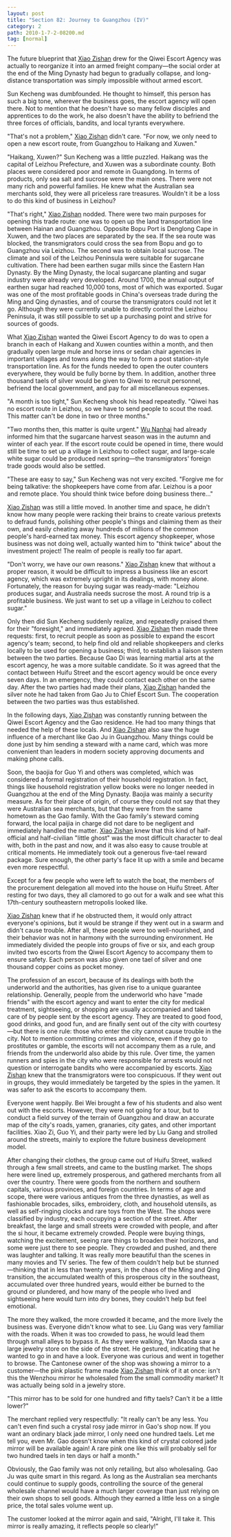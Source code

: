 ```yaml
---
layout: post
title: "Section 82: Journey to Guangzhou (IV)"
category: 2
path: 2010-1-7-2-08200.md
tag: [normal]
---
```


The future blueprint that [Xiao Zishan][y001] drew for the Qiwei Escort Agency was actually to reorganize it into an armed freight company—the social order at the end of the Ming Dynasty had begun to gradually collapse, and long-distance transportation was simply impossible without armed escort.

Sun Kecheng was dumbfounded. He thought to himself, this person has such a big tone, wherever the business goes, the escort agency will open there. Not to mention that he doesn't have so many fellow disciples and apprentices to do the work, he also doesn't have the ability to befriend the three forces of officials, bandits, and local tyrants everywhere.

"That's not a problem," [Xiao Zishan][y001] didn't care. "For now, we only need to open a new escort route, from Guangzhou to Haikang and Xuwen."

"Haikang, Xuwen?" Sun Kecheng was a little puzzled. Haikang was the capital of Leizhou Prefecture, and Xuwen was a subordinate county. Both places were considered poor and remote in Guangdong. In terms of products, only sea salt and sucrose were the main ones. There were not many rich and powerful families. He knew what the Australian sea merchants sold, they were all priceless rare treasures. Wouldn't it be a loss to do this kind of business in Leizhou?

"That's right," [Xiao Zishan][y001] nodded. There were two main purposes for opening this trade route: one was to open up the land transportation line between Hainan and Guangzhou. Opposite Bopu Port is Denglong Cape in Xuwen, and the two places are separated by the sea. If the sea route was blocked, the transmigrators could cross the sea from Bopu and go to Guangzhou via Leizhou. The second was to obtain local sucrose. The climate and soil of the Leizhou Peninsula were suitable for sugarcane cultivation. There had been earthen sugar mills since the Eastern Han Dynasty. By the Ming Dynasty, the local sugarcane planting and sugar industry were already very developed. Around 1700, the annual output of earthen sugar had reached 10,000 tons, most of which was exported. Sugar was one of the most profitable goods in China's overseas trade during the Ming and Qing dynasties, and of course the transmigrators could not let it go. Although they were currently unable to directly control the Leizhou Peninsula, it was still possible to set up a purchasing point and strive for sources of goods.

What [Xiao Zishan][y001] wanted the Qiwei Escort Agency to do was to open a branch in each of Haikang and Xuwen counties within a month, and then gradually open large mule and horse inns or sedan chair agencies in important villages and towns along the way to form a post station-style transportation line. As for the funds needed to open the outer counters everywhere, they would be fully borne by them. In addition, another three thousand taels of silver would be given to Qiwei to recruit personnel, befriend the local government, and pay for all miscellaneous expenses.

"A month is too tight," Sun Kecheng shook his head repeatedly. "Qiwei has no escort route in Leizhou, so we have to send people to scout the road. This matter can't be done in two or three months."

"Two months then, this matter is quite urgent." [Wu Nanhai][y009] had already informed him that the sugarcane harvest season was in the autumn and winter of each year. If the escort route could be opened in time, there would still be time to set up a village in Leizhou to collect sugar, and large-scale white sugar could be produced next spring—the transmigrators' foreign trade goods would also be settled.

"These are easy to say," Sun Kecheng was not very excited. "Forgive me for being talkative: the shopkeepers have come from afar. Leizhou is a poor and remote place. You should think twice before doing business there..."

[Xiao Zishan][y001] was still a little moved. In another time and space, he didn't know how many people were racking their brains to create various pretexts to defraud funds, polishing other people's things and claiming them as their own, and easily cheating away hundreds of millions of the common people's hard-earned tax money. This escort agency shopkeeper, whose business was not doing well, actually wanted him to "think twice" about the investment project! The realm of people is really too far apart.

"Don't worry, we have our own reasons." [Xiao Zishan][y001] knew that without a proper reason, it would be difficult to impress a business like an escort agency, which was extremely upright in its dealings, with money alone. Fortunately, the reason for buying sugar was ready-made: "Leizhou produces sugar, and Australia needs sucrose the most. A round trip is a profitable business. We just want to set up a village in Leizhou to collect sugar."

Only then did Sun Kecheng suddenly realize, and repeatedly praised them for their "foresight," and immediately agreed. [Xiao Zishan][y001] then made three requests: first, to recruit people as soon as possible to expand the escort agency's team; second, to help find old and reliable shopkeepers and clerks locally to be used for opening a business; third, to establish a liaison system between the two parties. Because Gao Di was learning martial arts at the escort agency, he was a more suitable candidate. So it was agreed that the contact between Huifu Street and the escort agency would be once every seven days. In an emergency, they could contact each other on the same day. After the two parties had made their plans, [Xiao Zishan][y001] handed the silver note he had taken from Gao Ju to Chief Escort Sun. The cooperation between the two parties was thus established.

In the following days, [Xiao Zishan][y001] was constantly running between the Qiwei Escort Agency and the Gao residence. He had too many things that needed the help of these locals. And [Xiao Zishan][y001] also saw the huge influence of a merchant like Gao Ju in Guangzhou. Many things could be done just by him sending a steward with a name card, which was more convenient than leaders in modern society approving documents and making phone calls.

Soon, the baojia for Guo Yi and others was completed, which was considered a formal registration of their household registration. In fact, things like household registration yellow books were no longer needed in Guangzhou at the end of the Ming Dynasty. Baojia was mainly a security measure. As for their place of origin, of course they could not say that they were Australian sea merchants, but that they were from the same hometown as the Gao family. With the Gao family's steward coming forward, the local paijia in charge did not dare to be negligent and immediately handled the matter. [Xiao Zishan][y001] knew that this kind of half-official and half-civilian "little ghost" was the most difficult character to deal with, both in the past and now, and it was also easy to cause trouble at critical moments. He immediately took out a generous five-tael reward package. Sure enough, the other party's face lit up with a smile and became even more respectful.

Except for a few people who were left to watch the boat, the members of the procurement delegation all moved into the house on Huifu Street. After resting for two days, they all clamored to go out for a walk and see what this 17th-century southeastern metropolis looked like.

[Xiao Zishan][y001] knew that if he obstructed them, it would only attract everyone's opinions, but it would be strange if they went out in a swarm and didn't cause trouble. After all, these people were too well-nourished, and their behavior was not in harmony with the surrounding environment. He immediately divided the people into groups of five or six, and each group invited two escorts from the Qiwei Escort Agency to accompany them to ensure safety. Each person was also given one tael of silver and one thousand copper coins as pocket money.

The profession of an escort, because of its dealings with both the underworld and the authorities, has given rise to a unique guarantee relationship. Generally, people from the underworld who have "made friends" with the escort agency and want to enter the city for medical treatment, sightseeing, or shopping are usually accompanied and taken care of by people sent by the escort agency. They are treated to good food, good drinks, and good fun, and are finally sent out of the city with courtesy—but there is one rule: those who enter the city cannot cause trouble in the city. Not to mention committing crimes and violence, even if they go to prostitutes or gamble, the escorts will not accompany them as a rule, and friends from the underworld also abide by this rule. Over time, the yamen runners and spies in the city who were responsible for arrests would not question or interrogate bandits who were accompanied by escorts. [Xiao Zishan][y001] knew that the transmigrators were too conspicuous. If they went out in groups, they would immediately be targeted by the spies in the yamen. It was safer to ask the escorts to accompany them.

Everyone went happily. Bei Wei brought a few of his students and also went out with the escorts. However, they were not going for a tour, but to conduct a field survey of the terrain of Guangzhou and draw an accurate map of the city's roads, yamen, granaries, city gates, and other important facilities. Xiao Zi, Guo Yi, and their party were led by Liu Gang and strolled around the streets, mainly to explore the future business development model.

After changing their clothes, the group came out of Huifu Street, walked through a few small streets, and came to the bustling market. The shops here were lined up, extremely prosperous, and gathered merchants from all over the country. There were goods from the northern and southern capitals, various provinces, and foreign countries. In terms of age and scope, there were various antiques from the three dynasties, as well as fashionable brocades, silks, embroidery, cloth, and household utensils, as well as self-ringing clocks and rare toys from the West. The shops were classified by industry, each occupying a section of the street. After breakfast, the large and small streets were crowded with people, and after the si hour, it became extremely crowded. People were buying things, watching the excitement, seeing rare things to broaden their horizons, and some were just there to see people. They crowded and pushed, and there was laughter and talking. It was really more beautiful than the scenes in many movies and TV series. The few of them couldn't help but be stunned—thinking that in less than twenty years, in the chaos of the Ming and Qing transition, the accumulated wealth of this prosperous city in the southeast, accumulated over three hundred years, would either be burned to the ground or plundered, and how many of the people who lived and sightseeing here would turn into dry bones, they couldn't help but feel emotional.

The more they walked, the more crowded it became, and the more lively the business was. Everyone didn't know what to see. Liu Gang was very familiar with the roads. When it was too crowded to pass, he would lead them through small alleys to bypass it. As they were walking, Yan Maoda saw a large jewelry store on the side of the street. He gestured, indicating that he wanted to go in and have a look. Everyone was curious and went in together to browse. The Cantonese owner of the shop was showing a mirror to a customer—the pink plastic frame made [Xiao Zishan][y001] think of it at once: isn't this the Wenzhou mirror he wholesaled from the small commodity market? It was actually being sold in a jewelry store.

"This mirror has to be sold for one hundred and fifty taels? Can't it be a little lower?"

The merchant replied very respectfully: "It really can't be any less. You can't even find such a crystal rosy jade mirror in Gao's shop now. If you want an ordinary black jade mirror, I only need one hundred taels. Let me tell you, even Mr. Gao doesn't know when this kind of crystal colored jade mirror will be available again! A rare pink one like this will probably sell for two hundred taels in ten days or half a month."

Obviously, the Gao family was not only retailing, but also wholesaling. Gao Ju was quite smart in this regard. As long as the Australian sea merchants could continue to supply goods, controlling the source of the general wholesale channel would have a much larger coverage than just relying on their own shops to sell goods. Although they earned a little less on a single price, the total sales volume went up.

The customer looked at the mirror again and said, "Alright, I'll take it. This mirror is really amazing, it reflects people so clearly!"

[y001]: /characters/y001 "Xiao Zishan"
[y009]: /characters/y009 "Wu Nanhai"